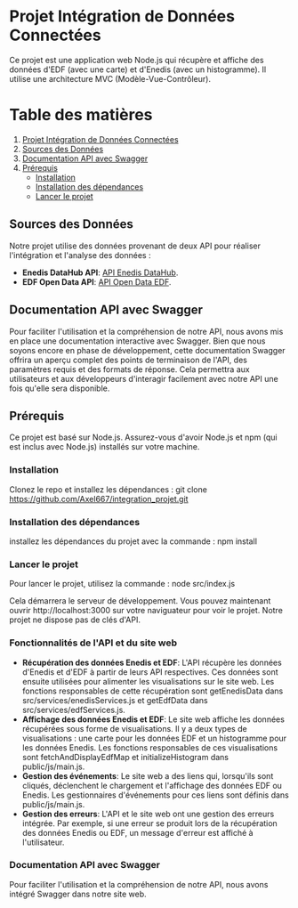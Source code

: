 # Projet Intégration de Données Connectées

Ce projet est une application web Node.js qui récupère et affiche des données d'EDF (avec une carte) et d'Enedis (avec un histogramme). Il utilise une architecture MVC (Modèle-Vue-Contrôleur).

# Table des matières

1. [Projet Intégration de Données Connectées](#projet-intégration-de-données-connectées)
2. [Sources des Données](#sources-des-données)
3. [Documentation API avec Swagger](#documentation-api-avec-swagger)
4. [Prérequis](#prérequis)
   - [Installation](#installation)
   - [Installation des dépendances](#installation-des-dépendances)
   - [Lancer le projet](#lancer-le-projet)

## Sources des Données

Notre projet utilise des données provenant de deux API pour réaliser l'intégration et l'analyse des données :

- **Enedis DataHub API**: [API Enedis DataHub](https://data.enedis.fr/api/explore/v2.1/console).
- **EDF Open Data API**: [API Open Data EDF](https://opendata.edf.fr/api/v1/console/datasets/1.0/search/).

## Documentation API avec Swagger

Pour faciliter l'utilisation et la compréhension de notre API, nous avons mis en place une documentation interactive avec Swagger. Bien que nous soyons encore en phase de développement, cette documentation Swagger offrira un aperçu complet des points de terminaison de l'API, des paramètres requis et des formats de réponse. Cela permettra aux utilisateurs et aux développeurs d'interagir facilement avec notre API une fois qu'elle sera disponible.

## Prérequis

Ce projet est basé sur Node.js. Assurez-vous d'avoir Node.js et npm (qui est inclus avec Node.js) installés sur votre machine.

### Installation

Clonez le repo et installez les dépendances :
git clone https://github.com/Axel667/integration_projet.git

### Installation des dépendances

installez les dépendances du projet avec la commande :
npm install

### Lancer le projet
Pour lancer le projet, utilisez la commande :
node src/index.js

Cela démarrera le serveur de développement. Vous pouvez maintenant ouvrir http://localhost:3000 sur votre naviguateur pour voir le projet. Notre projet ne dispose pas de clés d'API.

### Fonctionnalités de l'API et du site web

- **Récupération des données Enedis et EDF**: L'API récupère les données d'Enedis et d'EDF à partir de leurs API respectives. Ces données sont ensuite utilisées pour alimenter les visualisations sur le site web. Les fonctions responsables de cette récupération sont getEnedisData dans src/services/enedisServices.js et getEdfData dans src/services/edfServices.js.
- **Affichage des données Enedis et EDF**: Le site web affiche les données récupérées sous forme de visualisations. Il y a deux types de visualisations : une carte pour les données EDF et un histogramme pour les données Enedis. Les fonctions responsables de ces visualisations sont fetchAndDisplayEdfMap et initializeHistogram dans public/js/main.js.
- **Gestion des événements**: Le site web a des liens qui, lorsqu'ils sont cliqués, déclenchent le chargement et l'affichage des données EDF ou Enedis. Les gestionnaires d'événements pour ces liens sont définis dans public/js/main.js.
- **Gestion des erreurs**: L'API et le site web ont une gestion des erreurs intégrée. Par exemple, si une erreur se produit lors de la récupération des données Enedis ou EDF, un message d'erreur est affiché à l'utilisateur.

### Documentation API avec Swagger
Pour faciliter l'utilisation et la compréhension de notre API, nous avons intégré Swagger dans notre site web.


